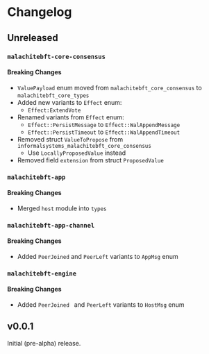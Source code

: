 # Changelog

## Unreleased

### `malachitebft-core-consensus`

#### Breaking Changes

- `ValuePayload` enum moved from `malachitebft_core_consensus` to `malachitebft_core_types`
- Added new variants to `Effect` enum:
  - `Effect:ExtendVote`
- Renamed variants from `Effect` enum:
  - `Effect::PersistMessage` to `Effect::WalAppendMessage`
  - `Effect::PersistTimeout` to `Effect::WalAppendTimeout`
- Removed struct `ValueToPropose` from `informalsystems_malachitebft_core_consensus`
  - Use `LocallyProposedValue` instead
- Removed field `extension` from struct `ProposedValue`

### `malachitebft-app`

#### Breaking Changes

- Merged `host` module into `types`

### `malachitebft-app-channel`

#### Breaking Changes

- Added `PeerJoined` and `PeerLeft` variants to `AppMsg` enum

### `malachitebft-engine`

#### Breaking Changes

- Added `PeerJoined ` and `PeerLeft` variants to `HostMsg` enum

## v0.0.1

Initial (pre-alpha) release.
